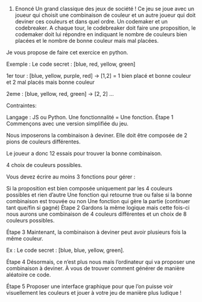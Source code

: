 1. Enoncé
Un grand classique des jeux de société ! Ce jeu se joue avec un joueur qui choisit une combinaison de couleur et un autre joueur qui doit deviner ces couleurs et dans quel ordre. Un codemaker et un codebreaker. A chaque tour, le codebreaker doit faire une proposition, le codemaker doit lui répondre en indiquant le nombre de couleurs bien placées et le nombre de bonne couleur mais mal placées.

Je vous propose de faire cet exercice en python.

Exemple :
Le code secret : [blue, red, yellow, green]

1er tour : [blue, yellow, purple, red] -> [1,2] = 1 bien placé et bonne couleur et 2 mal placés mais bonne couleur

2eme : [blue, yellow, red, green] -> [2, 2] …

Contraintes:

Langage : JS ou Python.
Une fonctionnalité = Une fonction.
Étape 1
Commençons avec une version simplifiée du jeu.

Nous imposerons la combinaison à deviner. Elle doit être composée de 2 pions de couleurs différentes.

Le joueur a donc 12 essais pour trouver la bonne combinaison.

4 choix de couleurs possibles.

Vous devez écrire au moins 3 fonctions pour gérer :

Si la proposition est bien composée uniquement par les 4 couleurs possibles et rien d’autre
Une fonction qui retourne true ou false si la bonne combinaison est trouvée ou non
Une fonction qui gère la partie (continuer tant que/fin si gagné)
Étape 2
Gardons la même logique mais cette fois-ci nous aurons une combinaison de 4 couleurs différentes et un choix de 8 couleurs possibles.

Étape 3
Maintenant, la combinaison à deviner peut avoir plusieurs fois la même couleur.

Ex : Le code secret : [blue, blue, yellow, green].

Étape 4
Désormais, ce n’est plus nous mais l’ordinateur qui va proposer une combinaison à deviner. À vous de trouver comment générer de manière aléatoire ce code.

Étape 5
Proposer une interface graphique pour que l’on puisse voir visuellement les couleurs et jouer à votre jeu de manière plus ludique !
